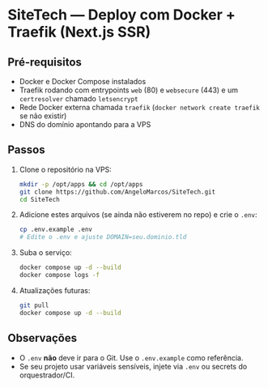 # SiteTech — Deploy com Docker + Traefik (Next.js SSR)

## Pré-requisitos
- Docker e Docker Compose instalados
- Traefik rodando com entrypoints `web` (80) e `websecure` (443) e um `certresolver` chamado `letsencrypt`
- Rede Docker externa chamada `traefik` (`docker network create traefik` se não existir)
- DNS do domínio apontando para a VPS

## Passos
1. Clone o repositório na VPS:
   ```bash
   mkdir -p /opt/apps && cd /opt/apps
   git clone https://github.com/AngeloMarcos/SiteTech.git
   cd SiteTech
   ```

2. Adicione estes arquivos (se ainda não estiverem no repo) e crie o `.env`:
   ```bash
   cp .env.example .env
   # Edite o .env e ajuste DOMAIN=seu.dominio.tld
   ```

3. Suba o serviço:
   ```bash
   docker compose up -d --build
   docker compose logs -f
   ```

4. Atualizações futuras:
   ```bash
   git pull
   docker compose up -d --build
   ```

## Observações
- O `.env` **não** deve ir para o Git. Use o `.env.example` como referência.
- Se seu projeto usar variáveis sensíveis, injete via `.env` ou secrets do orquestrador/CI.
